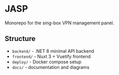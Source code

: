 # JASP

Monorepo for the sing-box VPN management panel.

## Structure

- `backend/` - .NET 8 minimal API backend
- `frontend/` - Nuxt 3 + Vuetify frontend
- `deploy/` - Docker compose setup
- `docs/` - documentation and diagrams
